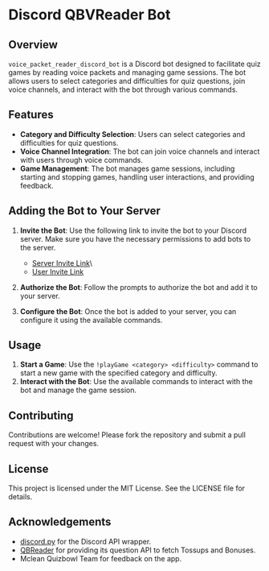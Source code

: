 # Discord QBVReader Bot

## Overview
`voice_packet_reader_discord_bot` is a Discord bot designed to facilitate quiz games by reading voice packets and managing game sessions. The bot allows users to select categories and difficulties for quiz questions, join voice channels, and interact with the bot through various commands.

## Features
- **Category and Difficulty Selection**: Users can select categories and difficulties for quiz questions.
- **Voice Channel Integration**: The bot can join voice channels and interact with users through voice commands.
- **Game Management**: The bot manages game sessions, including starting and stopping games, handling user interactions, and providing feedback.

## Adding the Bot to Your Server
1. **Invite the Bot**: Use the following link to invite the bot to your Discord server. Make sure you have the necessary permissions to add bots to the server.
    - [Server Invite Link](https://discord.com/oauth2/authorize?client_id=1278488120022532209&permissions=274918919232&integration_type=0&scope=bot)\
    - [User Invite Link](https://discord.com/oauth2/authorize?client_id=1278488120022532209&permissions=274918919232&integration_type=1&scope=bot)

2. **Authorize the Bot**: Follow the prompts to authorize the bot and add it to your server.

3. **Configure the Bot**: Once the bot is added to your server, you can configure it using the available commands.

## Usage
1. **Start a Game**: Use the `!playGame <category> <difficulty>` command to start a new game with the specified category and difficulty.
2. **Interact with the Bot**: Use the available commands to interact with the bot and manage the game session.

## Contributing
Contributions are welcome! Please fork the repository and submit a pull request with your changes.

## License
This project is licensed under the MIT License. See the LICENSE file for details.

## Acknowledgements
- [discord.py](https://github.com/Rapptz/discord.py) for the Discord API wrapper.
- [QBReader](https://www.qbreader.org/api-docs/) for providing its question API to fetch Tossups and Bonuses.
- Mclean Quizbowl Team for feedback on the app.
